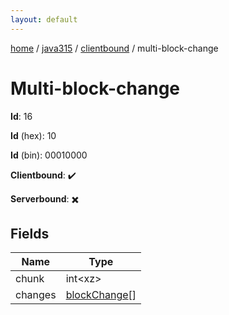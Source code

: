 ```yaml
---
layout: default
---
```


[home](/)  /  [java315](/protocol/java315)  /  [clientbound](/protocol/java315/clientbound)  /  multi-block-change

# Multi-block-change

**Id**: 16

**Id** (hex): 10

**Id** (bin): 00010000

**Clientbound**: ✔️

**Serverbound**: ✖️

## Fields

Name | Type
---|---
chunk | int&lt;xz&gt;
changes | [blockChange](/protocol/java315/types/block-change)[]

